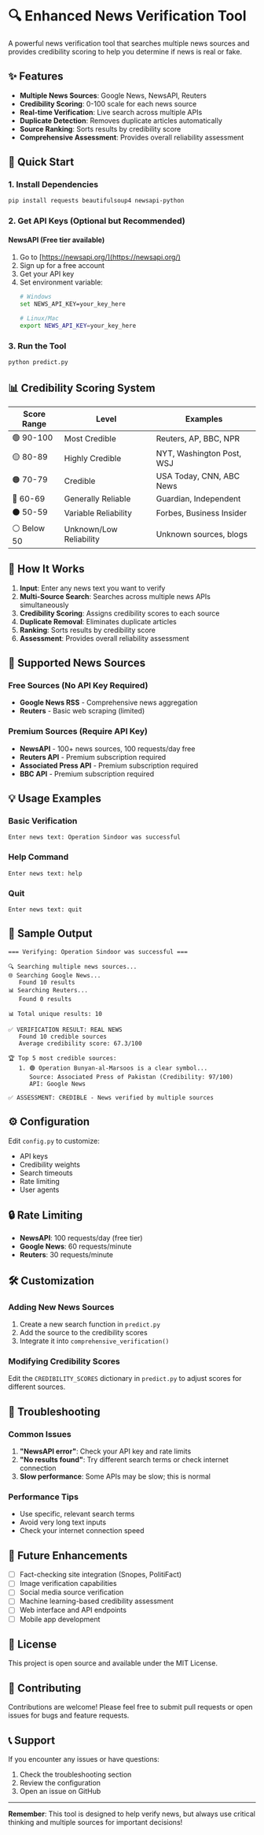 # 🔍 Enhanced News Verification Tool

A powerful news verification tool that searches multiple news sources and provides credibility scoring to help you determine if news is real or fake.

## ✨ Features

- **Multiple News Sources**: Google News, NewsAPI, Reuters
- **Credibility Scoring**: 0-100 scale for each news source
- **Real-time Verification**: Live search across multiple APIs
- **Duplicate Detection**: Removes duplicate articles automatically
- **Source Ranking**: Sorts results by credibility score
- **Comprehensive Assessment**: Provides overall reliability assessment

## 🚀 Quick Start

### 1. Install Dependencies
```bash
pip install requests beautifulsoup4 newsapi-python
```

### 2. Get API Keys (Optional but Recommended)

#### NewsAPI (Free tier available)
1. Go to [https://newsapi.org/](https://newsapi.org/)
2. Sign up for a free account
3. Get your API key
4. Set environment variable:
   ```bash
   # Windows
   set NEWS_API_KEY=your_key_here
   
   # Linux/Mac
   export NEWS_API_KEY=your_key_here
   ```

### 3. Run the Tool
```bash
python predict.py
```

## 📊 Credibility Scoring System

| Score Range | Level | Examples |
|-------------|-------|----------|
| 🟢 90-100 | Most Credible | Reuters, AP, BBC, NPR |
| 🟡 80-89 | Highly Credible | NYT, Washington Post, WSJ |
| 🟠 70-79 | Credible | USA Today, CNN, ABC News |
| 🔴 60-69 | Generally Reliable | Guardian, Independent |
| ⚫ 50-59 | Variable Reliability | Forbes, Business Insider |
| ⚪ Below 50 | Unknown/Low Reliability | Unknown sources, blogs |

## 🔧 How It Works

1. **Input**: Enter any news text you want to verify
2. **Multi-Source Search**: Searches across multiple news APIs simultaneously
3. **Credibility Scoring**: Assigns credibility scores to each source
4. **Duplicate Removal**: Eliminates duplicate articles
5. **Ranking**: Sorts results by credibility score
6. **Assessment**: Provides overall reliability assessment

## 📰 Supported News Sources

### Free Sources (No API Key Required)
- **Google News RSS** - Comprehensive news aggregation
- **Reuters** - Basic web scraping (limited)

### Premium Sources (Require API Key)
- **NewsAPI** - 100+ news sources, 100 requests/day free
- **Reuters API** - Premium subscription required
- **Associated Press API** - Premium subscription required
- **BBC API** - Premium subscription required

## 💡 Usage Examples

### Basic Verification
```
Enter news text: Operation Sindoor was successful
```

### Help Command
```
Enter news text: help
```

### Quit
```
Enter news text: quit
```

## 🎯 Sample Output

```
=== Verifying: Operation Sindoor was successful ===

🔍 Searching multiple news sources...
🌐 Searching Google News...
   Found 10 results
📊 Searching Reuters...
   Found 0 results

📊 Total unique results: 10

✅ VERIFICATION RESULT: REAL NEWS
   Found 10 credible sources
   Average credibility score: 67.3/100

🏆 Top 5 most credible sources:
   1. 🟢 Operation Bunyan-al-Marsoos is a clear symbol...
      Source: Associated Press of Pakistan (Credibility: 97/100)
      API: Google News

✅ ASSESSMENT: CREDIBLE - News verified by multiple sources
```

## ⚙️ Configuration

Edit `config.py` to customize:
- API keys
- Credibility weights
- Search timeouts
- Rate limiting
- User agents

## 🔒 Rate Limiting

- **NewsAPI**: 100 requests/day (free tier)
- **Google News**: 60 requests/minute
- **Reuters**: 30 requests/minute

## 🛠️ Customization

### Adding New News Sources
1. Create a new search function in `predict.py`
2. Add the source to the credibility scores
3. Integrate it into `comprehensive_verification()`

### Modifying Credibility Scores
Edit the `CREDIBILITY_SCORES` dictionary in `predict.py` to adjust scores for different sources.

## 🚨 Troubleshooting

### Common Issues

1. **"NewsAPI error"**: Check your API key and rate limits
2. **"No results found"**: Try different search terms or check internet connection
3. **Slow performance**: Some APIs may be slow; this is normal

### Performance Tips

- Use specific, relevant search terms
- Avoid very long text inputs
- Check your internet connection speed

## 🔮 Future Enhancements

- [ ] Fact-checking site integration (Snopes, PolitiFact)
- [ ] Image verification capabilities
- [ ] Social media source verification
- [ ] Machine learning-based credibility assessment
- [ ] Web interface and API endpoints
- [ ] Mobile app development

## 📄 License

This project is open source and available under the MIT License.

## 🤝 Contributing

Contributions are welcome! Please feel free to submit pull requests or open issues for bugs and feature requests.

## 📞 Support

If you encounter any issues or have questions:
1. Check the troubleshooting section
2. Review the configuration
3. Open an issue on GitHub

---

**Remember**: This tool is designed to help verify news, but always use critical thinking and multiple sources for important decisions!
